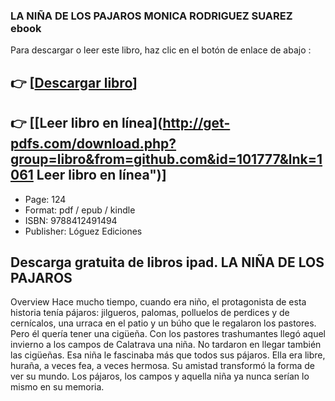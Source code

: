 ### LA NIÑA DE LOS PAJAROS MONICA RODRIGUEZ SUAREZ ebook

Para descargar o leer este libro, haz clic en el botón de enlace de abajo :

## 👉  [**[Descargar libro](http://get-pdfs.com/download.php?group=libro&from=github.com&id=101777&lnk=1061 "Descargar libro")**]

## 👉  [**[Leer libro en línea](http://get-pdfs.com/download.php?group=libro&from=github.com&id=101777&lnk=1061 Leer libro en línea")**]




* Page: 124
* Format: pdf / epub / kindle
* ISBN: 9788412491494
* Publisher: Lóguez Ediciones

## Descarga gratuita de libros ipad. LA NIÑA DE LOS PAJAROS

Overview
Hace mucho tiempo, cuando era niño, el protagonista de esta historia tenía pájaros: jilgueros, palomas, polluelos de perdices y de cernícalos, una urraca en el patio y un búho que le regalaron los pastores. Pero él quería tener una cigüeña. Con los pastores trashumantes llegó aquel invierno a los campos de Calatrava una niña. No tardaron en llegar también las cigüeñas. Esa niña le fascinaba más que todos sus pájaros. Ella era libre, huraña, a veces fea, a veces hermosa. Su amistad transformó la forma de ver su mundo. Los pájaros, los campos y aquella niña ya nunca serían lo mismo en su memoria.



